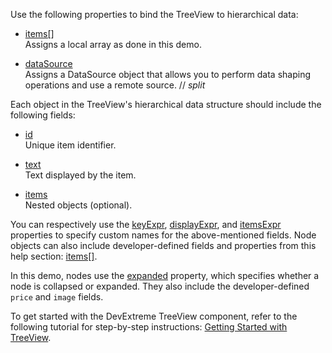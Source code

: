 Use the following properties to bind the TreeView to hierarchical data:

* [items[]](/Documentation/ApiReference/UI_Components/dxTreeView/Configuration/items/)        
Assigns a local array as done in this demo.

* [dataSource](/Documentation/ApiReference/UI_Components/dxTreeView/Configuration/#dataSource)            
Assigns a DataSource object that allows you to perform data shaping operations and use a remote source. 
// _split_

Each object in the TreeView's hierarchical data structure should include the following fields:

* [id](/Documentation/ApiReference/UI_Components/dxTreeView/Configuration/items/#id)        
Unique item identifier.

* [text](/Documentation/ApiReference/UI_Components/dxTreeView/Configuration/items/#text)        
Text displayed by the item.

* [items](/Documentation/ApiReference/UI_Components/dxTreeView/Configuration/items/#items)         
Nested objects (optional).

You can respectively use the [keyExpr](/Documentation/ApiReference/UI_Components/dxTreeView/Configuration/#keyExpr), [displayExpr](/Documentation/ApiReference/UI_Components/dxTreeView/Configuration/#displayExpr), and [itemsExpr](/Documentation/ApiReference/UI_Components/dxTreeView/Configuration/#itemsExpr) properties to specify custom names for the above-mentioned fields. Node objects can also include developer-defined fields and properties from this help section: [items[]](/Documentation/ApiReference/UI_Components/dxTreeView/Configuration/items/).

In this demo, nodes use the [expanded](/Documentation/ApiReference/UI_Components/dxTreeView/Configuration/items/#expanded) property, which specifies whether a node is collapsed or expanded. They also include the developer-defined `price` and `image` fields.

To get started with the DevExtreme TreeView component, refer to the following tutorial for step-by-step instructions: [Getting Started with TreeView](/Documentation/Guide/UI_Components/TreeView/Getting_Started_with_TreeView/).